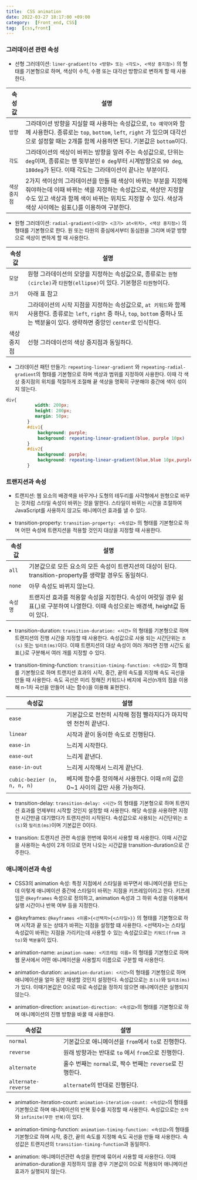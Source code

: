 ```yaml
---
title:  CSS animation
date: 2022-03-27 18:17:00 +09:00
category:  [Front_end, CSS]
tag:  [css,front]
---
```


### 그러데이션 관련 속성

- 선형 그러데이션:  `liner-gradient(to <방향> 또는 <각도>, <색상 중지점>)` 의 형태를 기본형으로 하며, 색상이 수직, 수평 또는 대각선 방향으로 변하게 할 때 사용한다.

| 속성값 | 설명 |
| --- | --- |
| `방향` | 그라데이션 방향을 지실할 때 사용하는 속성값으로, `to 예약어`와 함께 사용한다. 종류로는 `top`, `bottom`, `left`, `right` 가 있으며 대각선으로 설정할 때는 2개를 함께 사용하면 된다. 기본값은 `bottom`이다. |
| `각도` | 그라데이션의 색상이 바뀌는 방향을 알려 주는 속성값으로, 단위는 `deg`이며, 종류로는 맨 윗부분인 `0 deg`부터 시계방향으로 `90 deg`, `180deg`가 된다. 이때 각도는 그라데이션이 끝나는 부분이다. |
| `색상 중지점` | 2가지 색이상의 그라데이션을 만들 때 색상이 바뀌는 부분을 지정해 줘야하는데 이때 바뀌는 색을 지정하는 속성값으로, 색상만 지정할 수도 있고 색상과 함께 색이 바뀌는 위치도 지정할 수 있다. 색상과 색상 사이에는 쉼표(,)를 이용하여 구분한다. |

- 원형 그러데이션: `radial-gradient(<모양> <크기> at<위치>, <색상 중지점>)` 의 형태를 기본형으로 한다. 원 또는 타원의 중심에서부터 동심원을 그리며 바깥 방향으로 색상이 변하게 할 때 사용한다.

| 속성값 | 설명 |
| --- | --- |
| `모양` | 원형 그라데이션의 모양을 지정하는 속성값으로, 종류로는 `원형(circle)`과 `타원형(ellipse)`이 있다. 기본형은 `타원형`이다. |
| `크기` | 아래 표 참고 |
| `위치` | 그라데이션의 시작 지점을 지정하는 속성값으로, `at 키워드`와 함께 사용한다. 종류로는 `left`, `right` 중 하나, `top`, `bottom` 중하나 또는 백분율이 있다. 생략하면 중앙인 `center`로 인식한다. |
| 색상 중지점 | 선형 그라데이션의 색상 중지점과 동일하다. |

- 그라데이션 패턴 만들기: `repeating-linear-gradient` 와 `repeating-radial-gradient`의 형태를 기본형으로 하며 색상과 범위를 지정하여 사용한다. 이때 각 색상 중지점의 위치를 적절하게 조절해 끝 색상을 명확히 구분해야 중간에 색이 섞이지 않는다.

```css
div{
           width: 200px;
           height: 200px; 
           margin: 50px;
        }
        #div1{
            background: purple;
            background: repeating-linear-gradient(blue, purple 10px)
        }
        #div2{
            background: purple;
            background: repeating-linear-gradient(blue,blue 10px,purple 10px, purple 20px)
        }
```

### 트랜지션과 속성

- 트랜지션: 웹 요소의 배경색을 바꾸거나 도형의 테두리를 사각형에서 원형으로 바꾸는 것처럼 스타일 속성이 바뀌는 것을 말한다. 스타일이 바뀌는 시간을 조절하여 JavaScript를 사용하지 않고도 애니메이션 효과를 낼 수 있다.

- transition-property: `transition-property: <속성값>` 의 형태를 기본형으로 하며 어떤 속성에 트랜지션을 적용할 것인지 대상을 지정할 때 사용한다.

| 속성값 | 설명 |
| --- | --- |
| `all` | 기본값으로 모든 요소의 모든 속성이 트랜지션의 대상이 된다. transition-property를 생략할 경우도 동일하다. |
| `none` | 아무 속성도 바뀌지 않는다. |
| `속성 명` | 트랜지션 효과를 적용할 속성을 지정한다. 속성이 여럿일 경우 쉼표(,)로 구분하여 나열한다. 이때 속성으로는 배경색, height값 등이 있다. |

- transition-duration: `transition-duration: <시간>` 의 형태를 기본형으로 하며 트랜지션의 진행 시간을 지정할 때 사용한다. 속성값으로 사용 되는 시간단위는 `초(s)` 또는 `밀리초(ms)`이다. 이때 트랜지션의 대상 속성이 여러 개라면 진행 시간도 쉼표(,)로 구분해서 여러 개를 지정할 수 있다.

- transition-timing-function: `transition-timing-function: <속성값>` 의 형태를 기본형으로 하며 트랜지션 효과의 시작, 중간, 끝의 속도를 지정해 속도 곡선을 만들 때 사용한다. 속도 곡선은 미리 정해진 키워드나 베지에 곡선(n개의 점을 이용해 n-1차 곡선을 만들어 내는 함수)을 이용해 표현한다.

| 속성값 | 설명 |
| --- | --- |
| `ease` | 기본값으로 천천히 시작해 점점 빨라지다가 마지막엔 천천히 끝낸다. |
| `linear` | 시작과 끝이 동이한 속도로 진행된다. |
| `ease-in` | 느리게 시작한다. |
| `ease-out` | 느리게 끝낸다. |
| `ease-in-out` | 느리게 시작해서 느리게 끝난다. |
| `cubic-bezier (n, n, n, n)` | 베지에 함수를 정의해서 사용한다. 이때 n의 값은 0~1 사이의 값만 사용 가능하다. |

- transition-delay: `transition-delay: <시간>` 의 형태를 기본형으로 하며 트랜지션 효과를 언제부터 시작할 것인지 설정할 때 사용한다. 해당 속성을 사용하면 지정한 시간만큼 대기했다가 트랜지션이 시작된다. 속성값으로 사용되는 시간단위는 `초(s)`와 `밀리초(ms)`이며 기본값은 0이다.

- transition: 트랜지션 관련 속성을 한번에 묶어서 사용할 때 사용한다. 이때 시간값을 사용하는 속성이 2개 이므로 먼저 나오는 시간값을 transition-duration으로 간주한다.

### 애니메이션과 속성

- CSS3의 animation 속성: 특정 지점에서 스타일을 바꾸면서 애니메이션을 만드는데 이렇게 애니메이션 중간에 스타일이 바뀌는 지점을 키프레임이라고 한다. 키프레임은 `@keyframes` 속성으로 정의하고,  animation 속성과 그 하위 속성을 이용해서 실행 시간이나 반복 여부 등을 지정한다.

- @keyframes: `@keyframes <이름>{<선택자>{<스타일>}}` 의 형태를 기본형으로 하며 시작과 끝 또는 상태가 바뀌는 지점을 설정할 떄 사용한다. <선택자>는 스타일 속성값이 바뀌는 지점을 가리키는데 사용할 수 있는 속성값으로는 `키워드(from 과 to)`와 `백분율`이 있다.

- animation-name: `animation-name: <키프레임 이름>` 의 형태를 기본형으로 하며 웹 문서에서 어떤 애니메이션을 사용할지 이름으로 구분할 때 사용한다.

- animation-duration: `animation-duration: <시간>`의 형태를 기본형으로 하며 애니메이션을 얼마 동안 재생할 것인지 설정한다. 속성값으로는 `초(s)`와 `밀리초(ms)`가 있다. 이때기본값은 0으로 따로 속성값을 정하지 않으면 애니메이션은 실행되지 않는다.

- animation-direction: `animation-direction: <속성값>`의 형태를 기본형으로 하며 애니메이션의 진행 방향을 바꿀 때 사용한다.

| 속성값 | 설명 |
| --- | --- |
| `normal` | 기본값으로 애니메이션을 `from`에서 `to`로 진행한다. |
| `reverse` | 원래 방향과는 반대로 `to` 에서 `from`으로 진행한다. |
| `alternate` | 홀수 번째는 `normal`로, 짝수 번째는 `reverse`로 진행한다. |
| `alternate-reverse` | `alternate`의 반대로 진행된다. |

- animation-iteration-count: `animation-iteration-count: <속성값>`의 형태를 기본형으로 하며 애니메이션의 반복 횟수를 지정할 때 사용한다. 속성값으로는 `숫자`와 `infinite(무한 반복)`이 있다.

- animation-timing-function: `animation-timing-function: <속성값>`의 형태를 기본형으로 하며 시작, 중간, 끝의 속도를 지정해 속도 곡선을 만들 때 사용한다. 속성값은 트랜지션의 `transition-timing-function`과 동일하다.

- animation: 애니메이션관련 속성을 한번에 묶어서 사용할 때 사용한다. 이때 animation-duration을 지정하지 않을 경우 기본값이 0으로 적용되어 애니메이션 효과가 실행되지 않는다.
